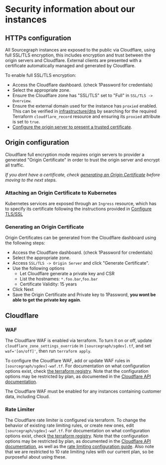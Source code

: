 # Security information about our instances

## HTTPs configuration

All Sourcegraph instances are exposed to the public via Cloudflare, using full SSL/TLS encryption, this includes encryption and trust between the origin servers and Cloudflare.
External clients are presented with a certificate automatically managed and generated by Cloudflare.

To enable full SSL/TLS encryption:

- Access the Cloudflare dashboard. (check 1Password for credentials)
- Select the appropriate zone.
- Ensure the Cloudflare zone has "SSL/TLS" set to "Full" in `SSL/TLS -> Overview`.
- Ensure the external domain used for the instance has `proxied` enabled. This can be verified in [infrastructure/dns](https://github.com/sourcegraph/infrastructure/blob/main/dns) by searching for the required Terraform `cloudflare_record` resource and ensuring its `proxied` attribute is set to `true`.
- [Configure the origin server to present a trusted certificate](#origin-configuration).

## Origin configuration

Cloudflare full encryption mode requires origin servers to provider a generated "Origin Certificate" in order to trust the origin server and encrypt all traffic.

_If you dont have a certificate, check [generating an Origin Certificate](#generating-an-origin-certificate) before moving to the next steps._

### Attaching an Origin Certificate to Kubernetes

Kubernetes services are exposed through an `Ingress` resource, which has to specify its certificate following the instructions provided in [Configure TLS/SSL](https://docs.sourcegraph.com/admin/install/kubernetes/configure#configure-tls-ssl)

### Generating an Origin Certificate

Origin Certificates can be generated from the Cloudflare dashboard using the following steps:

- Access the Cloudflare dashboard. (check 1Password for credentials)
- Select the appropriate zone.
- Access `SSL/TLS -> Origin Server` and click "Generate Certificate".
- Use the following options
  - Let Cloudflare generate a private key and CSR
  - List the hostnames: `*.foo.bar`,`foo.bar`
  - Certificate Validity: 15 years
- Click Next
- Save the Origin Certificate and Private key to 1Password, **you wont be able to get the private key again**.

## Cloudflare

### WAF

The Cloudflare WAF is enabled via terraform. To turn it on or off, update `cloudflare_zone_settings_override` in `[sourcegraph/sgdev].tf`, and set `waf='[on/off]'`, then run `terraform apply`.

To configure the Cloudflare WAF, add or update WAF rules in `[sourcegraph/sgdev]-waf.tf`. For documentation on what configuration options exist, check [the terraform registry](https://registry.terraform.io/providers/cloudflare/cloudflare/latest/docs). Note that the configuration options may be restricted by plan, as documented in the [Cloudflare API documentation](https://api.cloudflare.com/).

The Cloudflare WAF must be enabled for any instances containing customer data, including Cloud.

### Rate Limiter

The Cloudflare rate limiter is configured via terraform. To change the behavior of existing rate limiting rules, or create new ones, edit `[sourcegraph/sgdev]-waf.tf`. For documentation on what configuration options exist, check [the terraform registry](https://registry.terraform.io/providers/cloudflare/cloudflare/latest/docs). Note that the configuration options may be restricted by plan, as documented in the [Cloudflare API documentation](https://api.cloudflare.com/), as well as the [rate limiting configuration guide](https://support.cloudflare.com/hc/en-us/articles/115001635128-Configuring-Cloudflare-Rate-Limiting). Also note that we are restricted to 10 rate limiting rules with our current plan, so be purposeful about using these.
